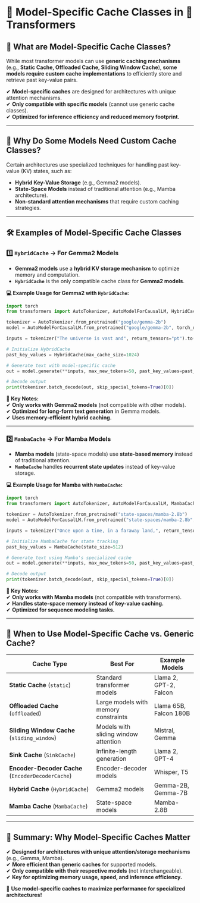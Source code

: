 # **🚀 Model-Specific Cache Classes in 🤗 Transformers**  

## **📌 What are Model-Specific Cache Classes?**  
While most transformer models can use **generic caching mechanisms** (e.g., **Static Cache, Offloaded Cache, Sliding Window Cache**), **some models require custom cache implementations** to efficiently store and retrieve past key-value pairs.  

✔ **Model-specific caches** are designed for architectures with unique attention mechanisms.  
✔ **Only compatible with specific models** (cannot use generic cache classes).  
✔ **Optimized for inference efficiency and reduced memory footprint.**  

---

## **🔹 Why Do Some Models Need Custom Cache Classes?**  
Certain architectures use specialized techniques for handling past key-value (KV) states, such as:  
- **Hybrid Key-Value Storage** (e.g., Gemma2 models).  
- **State-Space Models** instead of traditional attention (e.g., Mamba architecture).  
- **Non-standard attention mechanisms** that require custom caching strategies.  

---

## **🛠️ Examples of Model-Specific Cache Classes**
### **1️⃣ `HybridCache` → For Gemma2 Models**
- **Gemma2 models** use a **hybrid KV storage mechanism** to optimize memory and computation.  
- **`HybridCache`** is the only compatible cache class for **Gemma2 models**.  

**💻 Example Usage for Gemma2 with `HybridCache`:**  
```python
import torch
from transformers import AutoTokenizer, AutoModelForCausalLM, HybridCache

tokenizer = AutoTokenizer.from_pretrained("google/gemma-2b")
model = AutoModelForCausalLM.from_pretrained("google/gemma-2b", torch_dtype=torch.float16).to("cuda:0")

inputs = tokenizer("The universe is vast and", return_tensors="pt").to(model.device)

# Initialize HybridCache
past_key_values = HybridCache(max_cache_size=1024)

# Generate text with model-specific cache
out = model.generate(**inputs, max_new_tokens=50, past_key_values=past_key_values)

# Decode output
print(tokenizer.batch_decode(out, skip_special_tokens=True)[0])
```
**📌 Key Notes:**  
✔ **Only works with Gemma2 models** (not compatible with other models).  
✔ **Optimized for long-form text generation** in Gemma models.  
✔ **Uses memory-efficient hybrid caching.**  

---

### **2️⃣ `MambaCache` → For Mamba Models**
- **Mamba models** (state-space models) use **state-based memory** instead of traditional attention.  
- **`MambaCache`** handles **recurrent state updates** instead of key-value storage.  

**💻 Example Usage for Mamba with `MambaCache`:**  
```python
import torch
from transformers import AutoTokenizer, AutoModelForCausalLM, MambaCache

tokenizer = AutoTokenizer.from_pretrained("state-spaces/mamba-2.8b")
model = AutoModelForCausalLM.from_pretrained("state-spaces/mamba-2.8b", torch_dtype=torch.float16).to("cuda:0")

inputs = tokenizer("Once upon a time, in a faraway land,", return_tensors="pt").to(model.device)

# Initialize MambaCache for state tracking
past_key_values = MambaCache(state_size=512)

# Generate text using Mamba's specialized cache
out = model.generate(**inputs, max_new_tokens=50, past_key_values=past_key_values)

# Decode output
print(tokenizer.batch_decode(out, skip_special_tokens=True)[0])
```
**📌 Key Notes:**  
✔ **Only works with Mamba models** (not compatible with transformers).  
✔ **Handles state-space memory instead of key-value caching.**  
✔ **Optimized for sequence modeling tasks.**  

---

## **📌 When to Use Model-Specific Cache vs. Generic Cache?**  

| **Cache Type**                     | **Best For** | **Example Models** |
|------------------------------------|-------------|-------------------|
| **Static Cache** (`static`)        | Standard transformer models | Llama 2, GPT-2, Falcon |
| **Offloaded Cache** (`offloaded`)  | Large models with memory constraints | Llama 65B, Falcon 180B |
| **Sliding Window Cache** (`sliding_window`) | Models with sliding window attention | Mistral, Gemma |
| **Sink Cache** (`SinkCache`)       | Infinite-length generation | Llama 2, GPT-4 |
| **Encoder-Decoder Cache** (`EncoderDecoderCache`) | Encoder-decoder models | Whisper, T5 |
| **Hybrid Cache** (`HybridCache`)   | Gemma2 models | Gemma-2B, Gemma-7B |
| **Mamba Cache** (`MambaCache`)     | State-space models | Mamba-2.8B |

---

## **🚀 Summary: Why Model-Specific Caches Matter**
✔ **Designed for architectures with unique attention/storage mechanisms** (e.g., Gemma, Mamba).  
✔ **More efficient than generic caches** for supported models.  
✔ **Only compatible with their respective models** (not interchangeable).  
✔ **Key for optimizing memory usage, speed, and inference efficiency.**  

🚀 **Use model-specific caches to maximize performance for specialized architectures!**